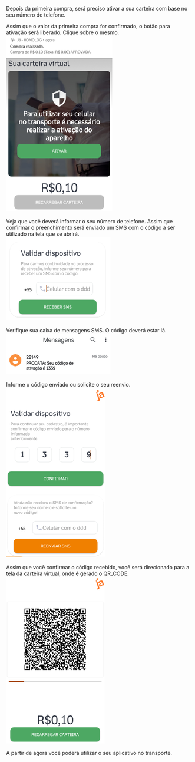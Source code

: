 Depois da primeira compra, será preciso ativar a sua carteira com base no seu número de telefone.

Assim que o valor da primeira compra for confirmado, o botão para ativação será liberado. Clique sobre o mesmo.<br>
![image.png](/.attachments/image-27173e14-5cd1-4cd7-a661-148e56682901.png)<br><br>
Veja que você deverá informar o seu número de telefone. Assim que confirmar o preenchimento será enviado um SMS com o código a ser utilizado na tela que se abrirá.<br>
![image.png](/.attachments/image-89fccd53-ed34-4f18-ad52-b4d5124efb41.png)<br><br>
Verifique sua caixa de mensagens SMS. O código deverá estar lá.<br>
![image.png](/.attachments/image-d2818c68-02cf-40d9-ad80-83f1d1238fa6.png)<br><br>
Informe o código enviado ou solicite o seu reenvio.<br>
![image.png](/.attachments/image-e6a7893d-238a-4c34-8bc3-46e3ae2b8df9.png)<br><br>
Assim que você confirmar o código recebido, você será direcionado para a tela da carteira virtual, onde é gerado o QR_CODE.<br>
![image.png](/.attachments/image-b03b3bb1-efee-4829-8417-7de65e17de57.png)

A partir de agora você poderá utilizar o seu aplicativo no transporte.


